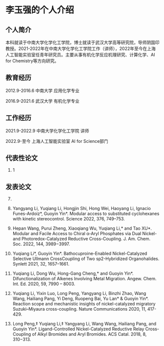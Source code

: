 # 李玉强的个人介绍

## 个人简介
<p> 本科就读于中南大学化学化工学院，博士就读于武汉大学高等研究院，导师阴国印教授。2021-2022年在中南大学化学化工学院工作（讲师），2022年至今在上海人工智能实验室任青年研究员。主要从事有机化学反应机理研究、计算化学、AI for Chemistry等方向研究。</p>

## 教育经历
<p>2012.9-2016.6 中南大学 应用化学专业<br>

2016.9-2021.6 武汉大学 有机化学专业</p>

## 工作经历
<p>2021.9-2022.9 中南大学化学化工学院 讲师<br>

2022.9-至今 上海人工智能实验室 AI for Science部门</P>

## 代表性论文
1. 1

## 发表论文

7. 

6. Yangyang Li, Yuqiang Li, Hongjin Shi, Hong Wei, Haoyang Li, Ignacio Funes-Ardoiz*, Guoyin Yin*. Modular access to substituted cyclohexanes with kinetic stereocontrol. Science 2022, 376, 749–753.

5. Hepan Wang, Purui Zheng, Xiaoqiang Wu, Yuqiang Li,* and Tao XU*. Modular and Facile Access to Chiral α‑Aryl Phosphates via Dual Nickel- and Photoredox-Catalyzed Reductive Cross-Coupling. J. Am. Chem. Soc. 2022, 144, 3989−3997.

4. Yuqiang Li*, Guoyin Yin*. Bathocuproine-Enabled Nickel-Catalyzed Selective Ullmann CrossCoupling of Two sp2-Hybridized Organohalides. Synlett 2021, 32, 1657–1661.

3. Yuqiang Li, Dong Wu, Hong-Gang Cheng,* and Guoyin Yin*. Difunctionalization of Alkenes Involving Metal Migration. Angew. Chem. Int. Ed. 2020, 59, 7990 – 8003.

2. Yuqiang Li, Yixin Luo, Long Peng, Yangyang Li, Binzhi Zhao, Wang Wang, Hailiang Pang, Yi Deng, Ruopeng Bai, Yu Lan* & Guoyin Yin*. Reaction scope and mechanistic insights of nickel-catalyzed migratory Suzuki–Miyaura cross-coupling. Nature Communications 2020, 11, 417-429.

1. Long Peng,‡ Yuqiang Li,‡ Yangyang Li, Wang Wang, Hailiang Pang, and Guoyin Yin*. Ligand-Controlled Nickel-Catalyzed Reductive Relay Cross-Coupling of Alkyl Bromides and Aryl Bromides.  ACS Catal. 2018, 8, 310−313.
